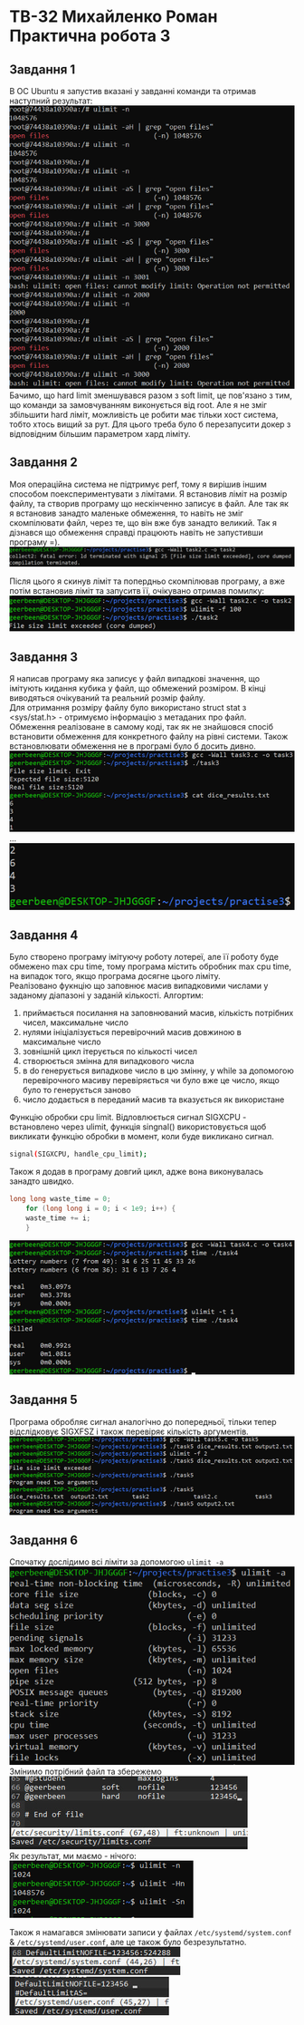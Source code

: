 # ТВ-32 Михайленко Роман Практична робота 3
## Завдання 1
В ОС Ubuntu  я запустив вказані у завданні команди та отримав наступний результат:  
![task1.png](images/task1.png)
Бачимо, що hard limit зменшувався разом з soft limit, це пов'язано з тим, що команди за замовчуванням виконується від root. Але я не зміг збільшити hard ліміт, можливість це робити має тільки хост система, тобто хтось вищий за рут. Для цього треба було б перезапусити докер з відповідним більшим параметром хард ліміту.

## Завдання 2
Моя операційна система не підтримує perf, тому я вирішив іншим способом поекспериментувати з лімітами. Я встановив ліміт на розмір файлу, та створив програму що нескінченно записує в файл. Але так як я встановив занадто маленьке обмеження, то навіть не зміг скомпілювати файл, через те, що він вже був занадто великий. Так я дізнався що обмеження справді працюють навіть не запустивши програму =).   
![task21.png](images/task21.png)

Після цього я скинув ліміт та попердньо скомпілював програму, а вже потім встановив ліміт та запуситв її, очікувано отримав помилку:
![task22.png](images/task22.png)

## Завдання 3
Я написав програму яка записує у файл випадкові значення, що імітують кидання кубика у файл, що обмежений розміром. В кінці виводяться очікуваний та реальний розмір файлу.  
Для отримання розміру файлу було використано struct stat з <sys/stat.h> - отримуємо інформацію з метаданих про файл.  
Обмеження реалізоване в самому коді, так як не знайшовся спосіб встановити обмеження для конкретного файлу на рівні системи. Також встановлювати обмеження не в програмі було б досить дивно.
![task31.png](images/task31.png)
...  
![task32.png](images/task32.png)

## Завдання 4
Було створено програму імітуючу роботу лотереї, але її роботу буде обмежено max cpu time, тому програма містить обробник max cpu time, на випадок того, якщо програма досягне цього ліміту.  
Реалізовано фукнцію що заповнює масив випадковими числами у заданому діапазоні у заданій кількості.
Алгортим:
1) приймається посилання на заповнюваний масив, кількість потрібних чисел, максимальне число
2) нулями ініціалізується перевірочний масив довжиною в максимальне число
3) зовнішній цикл ітерується по кількості чисел
4) створюється змінна для випадкового числа
5) в do генерується випадкове число в цю змінну, у while за допомогою перевірочного масиву перевіряється чи було вже це число, якщо було то генерується заново
6) число додається в переданий масив та вказується як використане  

Функцію обробки cpu limit.
Відловлюється сигнал SIGXCPU - встановлено через ulimit, функція singnal() використовується щоб викликати функцію обробки в момент, коли буде викликано сигнал.
```bash
signal(SIGXCPU, handle_cpu_limit);
```

Також я додав в програму довгий цикл, адже вона виконувалась занадто швидко.
``` c
long long waste_time = 0;
    for (long long i = 0; i < 1e9; i++) {
    waste_time += i;
    }
```

![task41.png](images/task41.png)

## Завдання 5
Програма обробляє сигнал аналогічно до попередньої, тільки тепер відслідковує SIGXFSZ і також перевіряє кількість аргументів.
![task51.png](images/task51.png)
## Завдання 6
Спочатку дослідимо всі ліміти за допомогою ```ulimit -a```
![task61.png](images/task61.png)  
Змінимо потрібний файл та збережемо
![task62.png](images/task62.png)  
Як результат, ми маємо - нічого:  
![task63.png](images/task63.png)  

Також я намагався змінювати записи у файлах ```/etc/systemd/system.conf``` & ```/etc/systemd/user.conf```, але це також було безрезультатно.  
![task64.png](images/task64.png)  
![task65.png](images/task65.png)  


